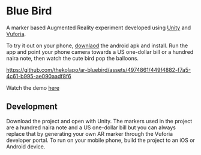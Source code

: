 # Blue Bird

A marker based Augmented Reality experiment developed using [Unity](https://unity3d.com/) and [Vuforia](https://www.vuforia.com/).

To try it out on your phone, [downlaod](https://play.google.com/store/apps/details?id=com.Kolapo.HappyHour) the android apk and install. Run the app and point your phone camera towards a US one-dollar bill or a hundred naira note, then watch the cute bird pop the balloons.

https://github.com/thekolapo/ar-bluebird/assets/4974861/449f4882-f7a5-4c61-b995-ae090aadf8f6

Watch the demo [here](https://twitter.com/kolapo_/status/896677421243564033)

## Development
Download the project and open with Unity. The markers used in the project are a hundred naira note and a US one-dollar bill but you can always replace that by generating your own AR marker through the Vuforia developer portal. To run on your mobile phone, build the project to an iOS or Android device.

